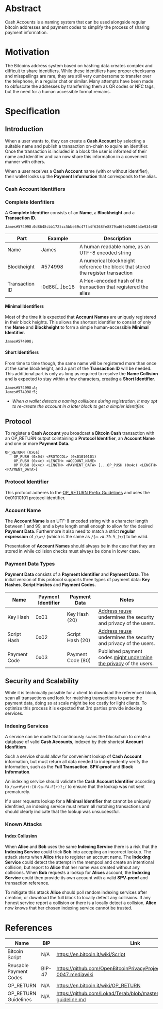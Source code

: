 # Abstract

Cash Accounts is a naming system that can be used alongside regular bitcoin addresses and payment codes to simplify the process of sharing payment information.


# Motivation

The Bitcoins address system based on hashing data creates complex and difficult to share identifiers. While these identifiers have proper checksums and misspellings are rare, they are still very cumbersome to transfer over the telephone, in a regular chat or similar. Many attempts have been made to obfuscate the addresses by transferring them as QR codes or NFC tags, but the need for a human accessible format remains.


# Specification

## Introduction

When a user wants to, they can create a **Cash Account** by selecting a suitable name and publish a transaction on-chain to aquire an identifier. Once the transaction is included in a block the user is informed of their name and identifier and can now share this information in a convenient manner with others.

When a user receives a **Cash Account** name (with or without identifier), their wallet looks up the **Payment Information** that corresponds to the alias.


### Cash Account Identifiers

### Complete Idenfitiers

A **Complete Identifier** consists of an **Name**, a **Blockheight** and a **Transaction ID**.

```
James#574998:0d8648cbb1725cc5bbe59c47fa4f6268fe8879ad6fe2b094a3e934e80f3abc18;
```

**Part** | **Example** | **Description**
--- | --- | ---
Name | James | A human readable name, as an UTF-8 encoded string
Blockheight | #574998 | A numerical blockheight reference the block that stored the register transaction
Transaction ID | :0d86[...]bc18 | A Hex-encoded hash of the transaction that registered the alias

#### Minimal Identifiers

Most of the time it is expected that **Account Names** are uniquely registered in their block heights. This allows the shortest identifier to consist of only the **Name** and **Blockheight** to form a simple human-accessible **Minimal Identifier**.

```
James#574998;
```

#### Short Identifiers

From time to time though, the same name will be registered more than once at the same blockheight, and a part of the **Transaction ID** will be needed. This additional part is only as long as required to resolve the **Name Collision** and is expected to stay within a few characters, creating a **Short Identifier**.

```
James#574998:A;
James#574998:5;
```

* *When a wallet detects a naming collisions during registration, it may opt to re-create the account in a later block to get a simpler identifier.*




## Protocol 

To register a **Cash Account** you broadcast a **Bitcoin Cash** transaction with an OP_RETURN output cointaining a **Protocol Identifier**, an **Account Name** and one or more **Payment Data**.

```
OP_RETURN (0x6a)
    OP_PUSH (0x04) <PROTOCOL> (0x01010101)
    OP_PUSH (0x4c) <LENGTH> <ACCOUNT_NAME>
    OP_PUSH (0x4c) <LENGTH> <PAYMENT_DATA> [...OP_PUSH (0x4c) <LENGTH> <PAYMENT_DATA>]
```

### Protocol Identifier

This protocol adheres to the [OP_RETURN Prefix Guidelines](https://github.com/Lokad/Terab/blob/master/spec/opreturn-prefix-guideline.md) and uses the 0x01010101 protocol identifier.

### Account Name

The **Account Name** is an UTF-8 encoded string with a character length between 1 and 99, and a byte length small enough to allow for the desired **Payment Data**. Furthermore it also need to match a strict **regular expression** of ```/\w+/``` (which is the same as ```/[a-zA-Z0-9_]+/```) to be valid.

Presentation of **Account Names** should always be in the case that they are stored in while collision checks must always be done in lower case.


### Payment Data Types

**Payment Data** consists of a **Payment Identifier** and **Payment Data**. The initial version of this protocol supports three types of payment data: **Key Hashes**, **Script Hashes** and **Payment Codes**.

**Name** | **Payment Identifier** | **Payment Data** | **Notes**
--- | --- | --- | ---
Key Hash | 0x01 | Key Hash (20) | [Address reuse](https://en.bitcoin.it/wiki/Address_reuse) undermines the security and privacy of the users.
Script Hash | 0x02 | Script Hash (20) | [Address reuse](https://en.bitcoin.it/wiki/Address_reuse) undermines the security and privacy of the users.
Payment Code | 0x03 | Payment Code (80) | Published payment codes [might undermine the privacy](https://github.com/bitcoin/bips/wiki/Comments:BIP-0047) of the users.


## Security and Scalability

While it is technically possible for a client to download the referenced block, scan all transactions and look for matching transactions to parse the payment data, doing so at scale might be too costly for light clients. To optimize this process it is expected that 3rd parties provide indexing services.


### Indexing Services

A service can be made that continously scans the blockchain to create a database of valid **Cash Accounts**, indexed by their shortest **Account Idenfitiers**.

Such a service should allow for convenient lookup of **Cash Account** information, but must return all data needed to independently verify the information, such as the **Full Transaction**, **SPV-proof** and **Block Information**.

An indexing service should validate the **Cash Account Identifier** according to ```/\w+#\d+(:[0-9a-fA-F]+)?;/``` to ensure that the lookup was not sent prematurely.

If a user requests lookup for a **Minimal Identifier** that cannot be uniquely idenfitied, an indexing service must return all matching transactions and should clearly indicate that the lookup was unsuccessful.


### Known Attacks

#### Index Collusion

When **Alice** and **Bob** uses the same **Indexing Service** there is a risk that the **Indexing Service** could trick **Bob** into accepting an incorrect lookup. The attack starts when **Alice** tries to register an account name. The **Indexing Service** could detect the attempt in the mempool and create an intentional collision, but report to **Alice** that her name was created without any collisions. When **Bob** requests a lookup for **Alices** account, the **Indexing Service** could then provide its own account with a valid **SPV-proof** and transaction reference.

To mitigate this attack **Alice** should poll random indexing services after creation, or download the full block to locally detect any collisions. If any honest service report a collision or there is a locally detect a collision, **Alice** now knows that her chosen indexing service cannot be trusted.


# References

**Name** | **BIP** | **Link**
--- | --- | ---
Bitcoin Script | N/A | https://en.bitcoin.it/wiki/Script
Reusable Payment Codes | BIP-47 | https://github.com/OpenBitcoinPrivacyProject/bips/blob/master/bip-0047.mediawiki
OP_RETURN | N/A | https://en.bitcoin.it/wiki/OP_RETURN
OP_RETURN Guidelines | N/A | https://github.com/Lokad/Terab/blob/master/spec/opreturn-prefix-guideline.md
